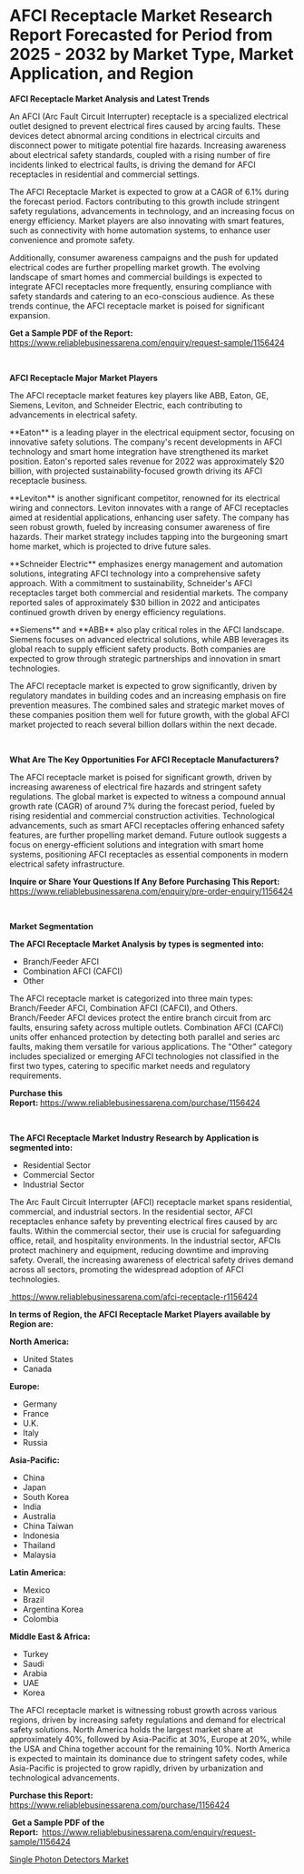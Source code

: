 <p><h1>AFCI Receptacle Market Research Report Forecasted for Period from 2025 -  2032 by Market Type, Market Application, and Region</h1></p><p><strong>AFCI Receptacle Market Analysis and Latest Trends</strong></p>
<p><p>An AFCI (Arc Fault Circuit Interrupter) receptacle is a specialized electrical outlet designed to prevent electrical fires caused by arcing faults. These devices detect abnormal arcing conditions in electrical circuits and disconnect power to mitigate potential fire hazards. Increasing awareness about electrical safety standards, coupled with a rising number of fire incidents linked to electrical faults, is driving the demand for AFCI receptacles in residential and commercial settings.</p><p>The AFCI Receptacle Market is expected to grow at a CAGR of 6.1% during the forecast period. Factors contributing to this growth include stringent safety regulations, advancements in technology, and an increasing focus on energy efficiency. Market players are also innovating with smart features, such as connectivity with home automation systems, to enhance user convenience and promote safety.</p><p>Additionally, consumer awareness campaigns and the push for updated electrical codes are further propelling market growth. The evolving landscape of smart homes and commercial buildings is expected to integrate AFCI receptacles more frequently, ensuring compliance with safety standards and catering to an eco-conscious audience. As these trends continue, the AFCI receptacle market is poised for significant expansion.</p></p>
<p><strong>Get a Sample PDF of the Report:&nbsp;</strong> <a href="https://www.reliablebusinessarena.com/enquiry/request-sample/1156424?utm_campaign=2647&utm_medium=2&utm_source=Github&utm_content=ia&utm_term=10042025&utm_id=afci-receptacle">https://www.reliablebusinessarena.com/enquiry/request-sample/1156424</a></p>
<p>&nbsp;</p>
<p><strong>AFCI Receptacle Major Market Players</strong></p>
<p><p>The AFCI receptacle market features key players like ABB, Eaton, GE, Siemens, Leviton, and Schneider Electric, each contributing to advancements in electrical safety. </p><p>**Eaton** is a leading player in the electrical equipment sector, focusing on innovative safety solutions. The company's recent developments in AFCI technology and smart home integration have strengthened its market position. Eaton's reported sales revenue for 2022 was approximately $20 billion, with projected sustainability-focused growth driving its AFCI receptacle business.</p><p>**Leviton** is another significant competitor, renowned for its electrical wiring and connectors. Leviton innovates with a range of AFCI receptacles aimed at residential applications, enhancing user safety. The company has seen robust growth, fueled by increasing consumer awareness of fire hazards. Their market strategy includes tapping into the burgeoning smart home market, which is projected to drive future sales.</p><p>**Schneider Electric** emphasizes energy management and automation solutions, integrating AFCI technology into a comprehensive safety approach. With a commitment to sustainability, Schneider's AFCI receptacles target both commercial and residential markets. The company reported sales of approximately $30 billion in 2022 and anticipates continued growth driven by energy efficiency regulations.</p><p>**Siemens** and **ABB** also play critical roles in the AFCI landscape. Siemens focuses on advanced electrical solutions, while ABB leverages its global reach to supply efficient safety products. Both companies are expected to grow through strategic partnerships and innovation in smart technologies.</p><p>The AFCI receptacle market is expected to grow significantly, driven by regulatory mandates in building codes and an increasing emphasis on fire prevention measures. The combined sales and strategic market moves of these companies position them well for future growth, with the global AFCI market projected to reach several billion dollars within the next decade.</p></p>
<p>&nbsp;</p>
<p><strong>What Are The Key Opportunities For AFCI Receptacle Manufacturers?</strong></p>
<p><p>The AFCI receptacle market is poised for significant growth, driven by increasing awareness of electrical fire hazards and stringent safety regulations. The global market is expected to witness a compound annual growth rate (CAGR) of around 7% during the forecast period, fueled by rising residential and commercial construction activities. Technological advancements, such as smart AFCI receptacles offering enhanced safety features, are further propelling market demand. Future outlook suggests a focus on energy-efficient solutions and integration with smart home systems, positioning AFCI receptacles as essential components in modern electrical safety infrastructure.</p></p>
<p><strong>Inquire or Share Your Questions If Any Before Purchasing This Report:</strong> <a href="https://www.reliablebusinessarena.com/enquiry/pre-order-enquiry/1156424?utm_campaign=2647&utm_medium=2&utm_source=Github&utm_content=ia&utm_term=10042025&utm_id=afci-receptacle">https://www.reliablebusinessarena.com/enquiry/pre-order-enquiry/1156424</a></p>
<p>&nbsp;</p>
<p><strong>Market Segmentation</strong></p>
<p><strong>The AFCI Receptacle Market Analysis by types is segmented into:</strong></p>
<p><ul><li>Branch/Feeder AFCI</li><li>Combination AFCI (CAFCI)</li><li>Other</li></ul></p>
<p><p>The AFCI receptacle market is categorized into three main types: Branch/Feeder AFCI, Combination AFCI (CAFCI), and Others. Branch/Feeder AFCI devices protect the entire branch circuit from arc faults, ensuring safety across multiple outlets. Combination AFCI (CAFCI) units offer enhanced protection by detecting both parallel and series arc faults, making them versatile for various applications. The "Other" category includes specialized or emerging AFCI technologies not classified in the first two types, catering to specific market needs and regulatory requirements.</p></p>
<p><strong>Purchase this Report:&nbsp;</strong><a href="https://www.reliablebusinessarena.com/purchase/1156424?utm_campaign=2647&utm_medium=2&utm_source=Github&utm_content=ia&utm_term=10042025&utm_id=afci-receptacle">https://www.reliablebusinessarena.com/purchase/1156424</a></p>
<p>&nbsp;</p>
<p><strong>The AFCI Receptacle Market Industry Research by Application is segmented into:</strong></p>
<p><ul><li>Residential Sector</li><li>Commercial Sector</li><li>Industrial Sector</li></ul></p>
<p><p>The Arc Fault Circuit Interrupter (AFCI) receptacle market spans residential, commercial, and industrial sectors. In the residential sector, AFCI receptacles enhance safety by preventing electrical fires caused by arc faults. Within the commercial sector, their use is crucial for safeguarding office, retail, and hospitality environments. In the industrial sector, AFCIs protect machinery and equipment, reducing downtime and improving safety. Overall, the increasing awareness of electrical safety drives demand across all sectors, promoting the widespread adoption of AFCI technologies.</p></p>
<p><a href="https://www.reliablebusinessarena.com/afci-receptacle-r1156424?utm_campaign=2647&utm_medium=2&utm_source=Github&utm_content=ia&utm_term=10042025&utm_id=afci-receptacle">&nbsp;https://www.reliablebusinessarena.com/afci-receptacle-r1156424</a></p>
<p><strong>In terms of Region, the AFCI Receptacle Market Players available by Region are:</strong></p>
<p>
    <p> <strong> North America: </strong>
        <ul>
            <li>United States</li>
            <li>Canada</li>
        </ul>
        </p> 
    <p> <strong> Europe: </strong>
        <ul>
            <li>Germany</li>
            <li>France</li>
            <li>U.K.</li>
            <li>Italy</li>
            <li>Russia</li>
        </ul>
        </p> 
    <p> <strong> Asia-Pacific: </strong>
        <ul>
            <li>China</li>
            <li>Japan</li>
            <li>South Korea</li>
            <li>India</li>
            <li>Australia</li>
            <li>China Taiwan</li>
            <li>Indonesia</li>
            <li>Thailand</li>
            <li>Malaysia</li>
        </ul>
        </p> 
    <p> <strong> Latin America: </strong>
        <ul>
            <li>Mexico</li>
            <li>Brazil</li>
            <li>Argentina Korea</li>
            <li>Colombia</li>
        </ul>
        </p> 
    <p> <strong> Middle East & Africa: </strong>
        <ul>
            <li>Turkey</li>
            <li>Saudi</li>
            <li>Arabia</li>
            <li>UAE</li>
            <li>Korea</li>
        </ul>
    </p>
    </p>
<p><p>The AFCI receptacle market is witnessing robust growth across various regions, driven by increasing safety regulations and demand for electrical safety solutions. North America holds the largest market share at approximately 40%, followed by Asia-Pacific at 30%, Europe at 20%, while the USA and China together account for the remaining 10%. North America is expected to maintain its dominance due to stringent safety codes, while Asia-Pacific is projected to grow rapidly, driven by urbanization and technological advancements.</p></p>
<p><strong>Purchase this Report: </strong><a href="https://www.reliablebusinessarena.com/purchase/1156424?utm_campaign=2647&utm_medium=2&utm_source=Github&utm_content=ia&utm_term=10042025&utm_id=afci-receptacle">https://www.reliablebusinessarena.com/purchase/1156424</a></p>
<p>&nbsp;<strong>Get a Sample PDF of the Report:&nbsp;&nbsp;</strong><a href="https://www.reliablebusinessarena.com/enquiry/request-sample/1156424?utm_campaign=2647&utm_medium=2&utm_source=Github&utm_content=ia&utm_term=10042025&utm_id=afci-receptacle">https://www.reliablebusinessarena.com/enquiry/request-sample/1156424</a></p>
<p><strong></strong></p>
<p><p><a href="https://github.com/kitsossadien/Market-Research-Report-List-1/blob/main/single-photon-detectors-market.md?utm_campaign=2647&utm_medium=2&utm_source=Github&utm_content=ia&utm_term=10042025&utm_id=afci-receptacle">Single Photon Detectors Market</a></p></p>